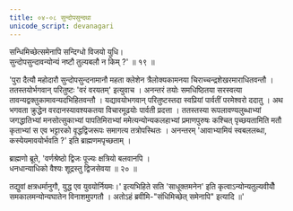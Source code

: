 ```yaml
---
title: ०४-०८ सुन्दोपसुन्दथा
unicode_script: devanagari
---
```


सन्धिमिच्छेत्समेनापि सन्दिग्धो विजयो युधि।  
सुन्दोपसुन्दावन्योन्यं नष्टौ तुल्यबलौ न किम् ?' ॥ १९ ॥

 'पुरा दैत्यौ महोदारौ सुन्दोपसुन्दनामानौ महता क्लेशेन त्रैलोक्यकामनया चिराच्चन्द्रशेखरमाराधितवन्तौ । ततस्तयोर्भगवान् परितुष्टः 'वरं वरयतम्' इत्युवाच । अनन्तरं तयोः समधिष्ठितया सरस्वत्या तावन्यद्वक्तुकामावन्यदभिहितवन्तौ । यद्यावयोभगवान् परितुष्टस्तदा स्वप्रियां पार्वतीं परमेश्वरो ददातु । अथ भगवता क्रुद्धेन वरदानस्यावश्यकतया विचारमूढयोः पार्वती प्रदत्ता । ततस्तस्या रूपलावण्यलुब्धाभ्यां जगद्धातिभ्यां मनसोत्सुकाभ्यां पापतिमिराभ्यां ममेत्यन्योन्यकलहाभ्यां प्रमाणपुरुषः कश्चित् पृच्छयतामिति मतौ कृताभ्यां स एव भट्टारको वृद्धद्विजरूपः समागत्य तत्रोपस्थितः । अनन्तरम् 'आवाभ्यामियं स्वबललब्धा, कस्येयमावयोर्भवति ?' इति ब्राह्मणमपृच्छताम् ।  

 ब्राह्मणो ब्रूते,
'वर्णश्रेष्ठो द्विजः पूज्यः क्षत्रियो बलवानपि ।  
धनधान्याधिको वैश्यः शूद्रस्तु द्विजसेवया ॥ २० ॥

तद्युवां क्षत्रधर्मानुगौ, युद्ध एव युवयोर्नियमः।' इत्यभिहिते सति 'साधूक्तमनेन' इति कृत्वाऽन्योन्यतुल्यवीयौँ समकालमन्योन्यघातेन विनाशमुपगतौ । अतोऽहं ब्रवीमि-"संधिमिच्छेत् समेनापि" इत्यादि ॥'  
